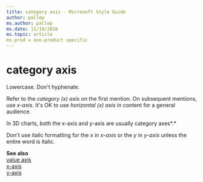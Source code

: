 ```yaml
---
title: category axis - Microsoft Style Guide
author: pallep
ms.author: pallep
ms.date: 11/19/2016
ms.topic: article
ms.prod = non-product specific
---
```


# category axis

Lowercase. Don't hyphenate.

Refer to the *category (x) axis* on the first mention. On subsequent mentions, use *x-axis*. It's OK to use *horizontal (x) axis* in content for a general audience.

In 3D charts, both the x-axis and y-axis are usually category axes*.* 

Don't use italic formatting for the *x* in *x-axis* or the *y* in *y-axis* unless the entire word is italic.

**See also**  
 [
value axis](/style-guide/a-z-word-list-term-collections/v/value-axis)  
[x-axis](/style-guide/a-z-word-list-term-collections/x/x-axis)  
[y-axis](/style-guide/a-z-word-list-term-collections/y/y-axis)
